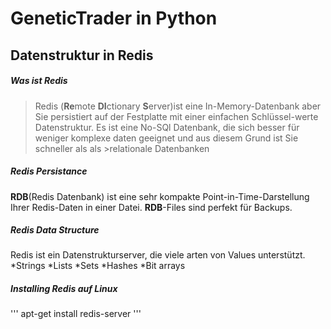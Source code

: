 # GeneticTrader in Python
## Datenstruktur in Redis
##### Was ist Redis
>Redis (**Re**mote **DI**ctionary **S**erver)ist eine In-Memory-Datenbank aber Sie persistiert auf der Festplatte mit einer einfachen Schlüssel-werte Datenstruktur.
>Es ist eine No-SQl Datenbank, die sich besser für weniger komplexe daten geeignet und aus diesem Grund ist Sie schneller als als >relationale Datenbanken 
##### Redis Persistance
**RDB**(Redis Datenbank) ist eine sehr kompakte Point-in-Time-Darstellung Ihrer Redis-Daten in einer Datei.
**RDB**-Files sind perfekt für Backups.
##### Redis Data Structure
Redis ist ein Datenstrukturserver, die viele arten von Values unterstützt.
*Strings
*Lists
*Sets
*Hashes
*Bit arrays
##### Installing Redis auf Linux
'''
apt-get install redis-server
'''

